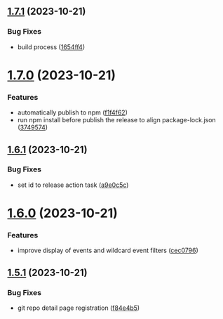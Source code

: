 ## [1.7.1](https://github.com/okaufmann/lens-extension-fluxcd/compare/v1.7.0...v1.7.1) (2023-10-21)


### Bug Fixes

* build process ([1654ff4](https://github.com/okaufmann/lens-extension-fluxcd/commit/1654ff49d751b4f4b6d166599da945651a588bb3))



# [1.7.0](https://github.com/okaufmann/lens-extension-fluxcd/compare/v1.6.1...v1.7.0) (2023-10-21)


### Features

* automatically publish to npm ([f1f4f62](https://github.com/okaufmann/lens-extension-fluxcd/commit/f1f4f6252372f525c8d792eefed480a1e40ff4ab))
* run npm install before publish the release to align package-lock.json ([3749574](https://github.com/okaufmann/lens-extension-fluxcd/commit/3749574be462dd7a64dbd7ba01ad604f6bfd8037))



## [1.6.1](https://github.com/okaufmann/lens-extension-fluxcd/compare/v1.6.0...v1.6.1) (2023-10-21)


### Bug Fixes

* set id to release action task ([a9e0c5c](https://github.com/okaufmann/lens-extension-fluxcd/commit/a9e0c5c72d109d8978223df64211512855f4f7cc))



# [1.6.0](https://github.com/okaufmann/lens-extension-fluxcd/compare/v1.5.1...v1.6.0) (2023-10-21)


### Features

* improve display of events and wildcard event filters ([cec0796](https://github.com/okaufmann/lens-extension-fluxcd/commit/cec0796d7dc8ad6c865dc17ff68ecaff1dc8d320))



## [1.5.1](https://github.com/okaufmann/lens-extension-fluxcd/compare/v1.5.0...v1.5.1) (2023-10-21)


### Bug Fixes

* git repo detail page registration ([f84e4b5](https://github.com/okaufmann/lens-extension-fluxcd/commit/f84e4b555f1b774c7c2b278cb36938b7f3cc2b07))



